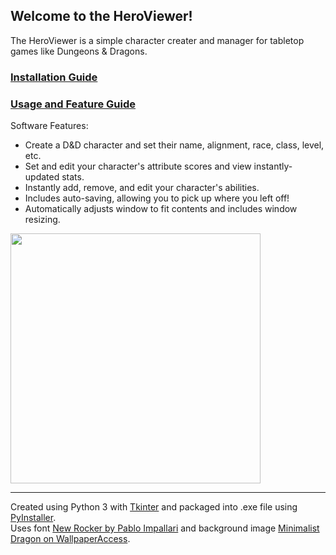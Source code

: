## Welcome to the HeroViewer!
The HeroViewer is a simple character creater and manager for tabletop games like Dungeons & Dragons.

### [Installation Guide]
### [Usage and Feature Guide]

Software Features:
- Create a D&D character and set their name, alignment, race, class, level, etc.
- Set and edit your character's attribute scores and view instantly-updated stats.
- Instantly add, remove, and edit your character's abilities.
- Includes auto-saving, allowing you to pick up where you left off!
- Automatically adjusts window to fit contents and includes window resizing.

<!-- Demo Image of Software -->
<image align="center" src="https://user-images.githubusercontent.com/39421939/134977143-aaf2422e-ee89-4341-8a18-39fcf1ff8602.png" height="400"> 

---  
Created using Python 3 with [Tkinter] and packaged into .exe file using [PyInstaller]. <br>
Uses font [New Rocker by Pablo Impallari] and background image [Minimalist Dragon on WallpaperAccess].
  
<!-- Embedded Links -->
[Usage and Feature Guide]:                https://github.com/naberatu/HeroViewer/blob/master/howtouse.md
[Installation Guide]:                     https://github.com/naberatu/HeroViewer/blob/master/installation.md
[Tkinter]:                                https://docs.python.org/3/library/tkinter.html
[PyInstaller]:                            https://www.pyinstaller.org/
[New Rocker by Pablo Impallari]:          https://fonts.google.com/specimen/New+Rocker#standard-styles
[Minimalist Dragon on WallpaperAccess]:   https://wallpaperaccess.com/minimalist-dragon 
